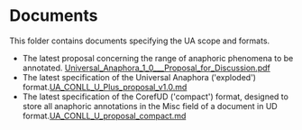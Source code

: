 # Documents

This folder contains documents specifying the UA scope and formats. 

* The latest proposal concerning the range of anaphoric phenomena to be annotated. [Universal_Anaphora_1_0___Proposal_for_Discussion.pdf](Universal_Anaphora_1_0___Proposal_for_Discussion.pdf)
* The latest specification of the Universal Anaphora ('exploded') format.[UA_CONLL_U_Plus_proposal_v1.0.md](UA_CONLL_U_Plus_proposal_v1.0.md)
* The latest specification of the CorefUD ('compact') format, designed to store all anaphoric annotations in the Misc field of a document in UD format.[UA_CONLL_U_proposal_compact.md](UA_CONLL_U_proposal_compact.md)
